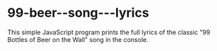 # 99-beer--song---lyrics
This simple JavaScript program prints the full lyrics of the classic "99 Bottles of Beer on the Wall" song in the console.
